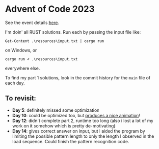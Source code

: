 # Advent of Code 2023

See the event details [here](https://adventofcode.com/2023).

I'm doin' all RUST solutions. Run each by passing the input file like:

```
Get-Content .\resources\input.txt | cargo run
```

on Windows, or

```
cargo run < .\resources\input.txt
```

everywhere else.

To find my part 1 solutions, look in the commit history for the `main` file of each day.

## To revisit:

- **Day 5**: definitely missed some optimization
- **Day 10**: could be optimized too, but [produces a nice animation](https://drive.google.com/file/d/1NyHVYb-5Yb8YU7RwZ40DF1z_T5ACa4z3/view?usp=drive_link)!
- **Day 12**: didn't complete part 2, runtime too long (also i lost a lot of my work on it somehow which is pretty de-motivating)
- **Day 14**: gives correct answer on input, but I aided the program by limiting the possible pattern length to only the length I observed in the load sequence. Could finish the pattern recognition code.
